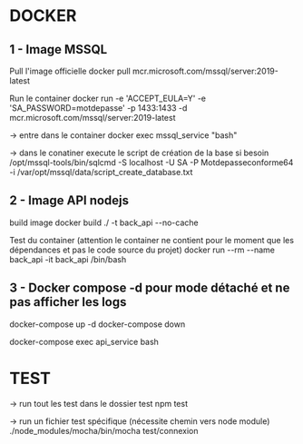 
# DOCKER

## 1 - Image MSSQL

Pull l'image officielle
docker pull mcr.microsoft.com/mssql/server:2019-latest

Run le container
docker run -e 'ACCEPT_EULA=Y' -e 'SA_PASSWORD=motdepasse' -p 1433:1433 -d mcr.microsoft.com/mssql/server:2019-latest

-> entre dans le container
docker exec mssql_service "bash"

-> dans le conatiner execute le script de création de la base si besoin
/opt/mssql-tools/bin/sqlcmd -S localhost -U SA -P Motdepasseconforme64 -i /var/opt/mssql/data/script_create_database.txt

## 2 - Image API nodejs

build image
docker build ./ -t back_api --no-cache

Test du container (attention le container ne contient pour le moment que les dépendances et pas le code source du projet)
docker run --rm --name back_api -it back_api /bin/bash

## 3 - Docker compose -d pour mode détaché et ne pas afficher les logs

docker-compose up -d
docker-compose down

docker-compose exec api_service bash

# TEST

-> run tout les test dans le dossier test
npm test

-> run un fichier test spécifique (nécessite chemin vers node module)
./node_modules/mocha/bin/mocha test/connexion
